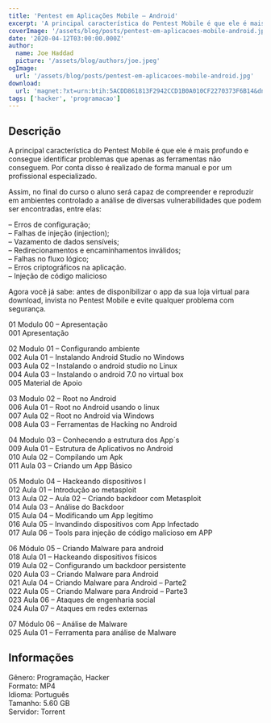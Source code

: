 ```yaml
---
title: 'Pentest em Aplicações Mobile – Android'
excerpt: 'A principal característica do Pentest Mobile é que ele é mais profundo e consegue identificar problemas que apenas as ferramentas não conseguem. Por conta disso é realizado de forma manual e por um profissional especializado.  Assim, no final do curso o aluno será capaz de compreender'
coverImage: '/assets/blog/posts/pentest-em-aplicacoes-mobile-android.jpg'
date: '2020-04-12T03:00:00.000Z'
author:
  name: Joe Haddad
  picture: '/assets/blog/authors/joe.jpeg'
ogImage:
  url: '/assets/blog/posts/pentest-em-aplicacoes-mobile-android.jpg'
download:
  url: 'magnet:?xt=urn:btih:5ACDD861813F2942CCD1B0A010CF2270373F6B14&dn=Android%20Hacking&tr=udp%3a%2f%2ftracker.openbittorrent.com%3a1337%2fannounce&tr=udp%3a%2f%2ftracker.opentrackr.org%3a1337%2fannounce'
tags: ['hacker', 'programacao']
---
```

<h2>Descrição</h2>
<p></p><p>A principal característica do Pentest Mobile é que ele é mais profundo e consegue identificar problemas que apenas as ferramentas não conseguem. Por conta disso é realizado de forma manual e por um profissional especializado.</p><p>Assim, no final do curso o aluno será capaz de compreender e reproduzir em ambientes controlado a análise de diversas vulnerabilidades que podem ser encontradas, entre elas:</p><p>– Erros de configuração;<br/>– Falhas de injeção (injection);<br/>– Vazamento de dados sensíveis;<br/>– Redirecionamentos e encaminhamentos inválidos;<br/>– Falhas no fluxo lógico;<br/>– Erros criptográficos na aplicação.<br/>– Injeção de código malicioso</p><p>Agora você já sabe: antes de disponibilizar o app da sua loja virtual para download, invista no Pentest Mobile e evite qualquer problema com segurança.</p><p>01 Modulo 00 – Apresentação<br/>001 Apresentação</p><p>02 Modulo 01 – Configurando ambiente<br/>002 Aula 01 – Instalando Android Studio no Windows<br/>003 Aula 02 – Instalando o android studio no Linux<br/>004 Aula 03 – Instalando o android 7.0 no virtual box<br/>005 Material de Apoio</p><p>03 Modulo 02 – Root no Android<br/>006 Aula 01 – Root no Android usando o linux<br/>007 Aula 02 – Root no Android via Windows<br/>008 Aula 03 – Ferramentas de Hacking no Android</p><p>04 Modulo 03 – Conhecendo a estrutura dos App´s<br/>009 Aula 01 – Estrutura de Aplicativos no Android<br/>010 Aula 02 – Compilando um Apk<br/>011 Aula 03 – Criando um App Básico</p><p>05 Modulo 04 – Hackeando dispositivos I<br/>012 Aula 01 – Introdução ao metasploit<br/>013 Aula 02 – Aula 02 – Criando backdoor com Metasploit<br/>014 Aula 03 – Análise do Backdoor<br/>015 Aula 04 – Modificando um App legitimo<br/>016 Aula 05 – Invandindo dispositivos com App Infectado<br/>017 Aula 06 – Tools para injeção de código malicioso em APP</p><p>06 Módulo 05 – Criando Malware para android<br/>018 Aula 01 – Hackeando dispositivos físicos<br/>019 Aula 02 – Configurando um backdoor persistente<br/>020 Aula 03 – Criando Malware para Android<br/>021 Aula 04 – Criando Malware para Android – Parte2<br/>022 Aula 05 – Criando Malware para Android – Parte3<br/>023 Aula 06 – Ataques de engenharia social<br/>024 Aula 07 – Ataques em redes externas</p><p>07 Módulo 06 – Análise de Malware<br/>025 Aula 01 – Ferramenta para análise de Malware</p><h2>Informações</h2><p>Gênero: Programação, Hacker<br/>Formato: MP4<br/>Idioma: Português<br/>Tamanho: 5.60 GB<br/>Servidor: Torrent</p>